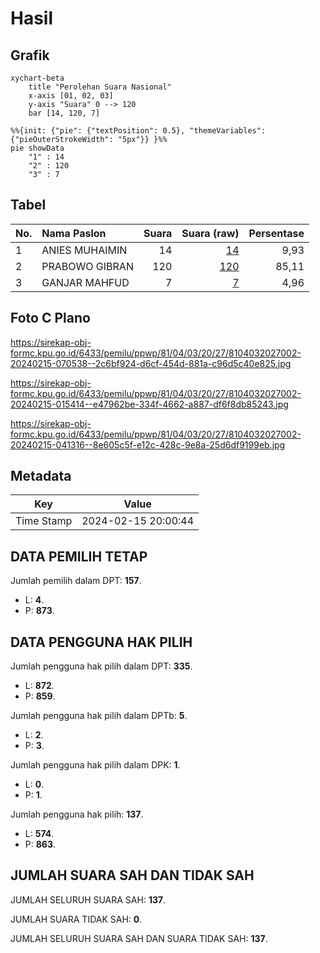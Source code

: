 # Hasil

## Grafik

```mermaid
xychart-beta
    title "Perolehan Suara Nasional"
    x-axis [01, 02, 03]
    y-axis "Suara" 0 --> 120
    bar [14, 120, 7]
```

```mermaid
%%{init: {"pie": {"textPosition": 0.5}, "themeVariables": {"pieOuterStrokeWidth": "5px"}} }%%
pie showData
    "1" : 14
    "2" : 120
    "3" : 7
```

## Tabel

| No. | Nama Paslon    | Suara | Suara (raw) | Persentase |
|:--- |:-------------- | -----:| -----------:| ----------:|
| 1   | ANIES MUHAIMIN | 14    | [14][p-1]   | 9,93       |
| 2   | PRABOWO GIBRAN | 120   | [120][p-2]  | 85,11      |
| 3   | GANJAR MAHFUD  | 7     | [7][p-3]    | 4,96       |


[p-1]: https://github.com/gigit-pemilu/pemilu-2024/blob/main/pilpres/hitung-suara/sub/81-maluku/sub/04-buru/sub/03-waeapo/sub/2027-gogorea/sub/002-tps/sub/paslon-1.txt
[p-2]: https://github.com/gigit-pemilu/pemilu-2024/blob/main/pilpres/hitung-suara/sub/81-maluku/sub/04-buru/sub/03-waeapo/sub/2027-gogorea/sub/002-tps/sub/paslon-2.txt
[p-3]: https://github.com/gigit-pemilu/pemilu-2024/blob/main/pilpres/hitung-suara/sub/81-maluku/sub/04-buru/sub/03-waeapo/sub/2027-gogorea/sub/002-tps/sub/paslon-3.txt

## Foto C Plano

https://sirekap-obj-formc.kpu.go.id/6433/pemilu/ppwp/81/04/03/20/27/8104032027002-20240215-070538--2c6bf924-d6cf-454d-881a-c96d5c40e825.jpg

https://sirekap-obj-formc.kpu.go.id/6433/pemilu/ppwp/81/04/03/20/27/8104032027002-20240215-015414--e47962be-334f-4662-a887-df6f8db85243.jpg

https://sirekap-obj-formc.kpu.go.id/6433/pemilu/ppwp/81/04/03/20/27/8104032027002-20240215-041316--8e605c5f-e12c-428c-9e8a-25d6df9199eb.jpg


## Metadata

| Key        | Value               |
| ---------- | ------------------- |
| Time Stamp | 2024-02-15 20:00:44 |


## DATA PEMILIH TETAP

Jumlah pemilih dalam DPT: **157**.
 * L: **4**.
 * P: **873**.

## DATA PENGGUNA HAK PILIH

Jumlah pengguna hak pilih dalam DPT: **335**.
 * L: **872**.
 * P: **859**.

Jumlah pengguna hak pilih dalam DPTb: **5**.
 * L: **2**.
 * P: **3**.

Jumlah pengguna hak pilih dalam DPK: **1**.
 * L: **0**.
 * P: **1**.

Jumlah pengguna hak pilih: **137**.
 * L: **574**.
 * P: **863**.

## JUMLAH SUARA SAH DAN TIDAK SAH

JUMLAH SELURUH SUARA SAH: **137**.

JUMLAH SUARA TIDAK SAH: **0**.

JUMLAH SELURUH SUARA SAH DAN SUARA TIDAK SAH: **137**.


